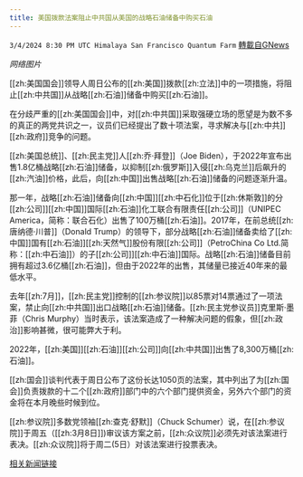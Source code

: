 ```yaml
---
title: 美国拨款法案阻止中共国从美国的战略石油储备中购买石油
---
```

`3/4/2024 8:30 PM UTC Himalaya San Francisco Quantum Farm` [轉載自GNews](https://gnews.org/articles/2364653)

*网络图片*

[[zh:美国国会]]领导人周日公布的[[zh:美国]]拨款[[zh:立法]]中的一项措施，将阻止[[zh:中共国]]从战略[[zh:石油]]储备中购买[[zh:石油]]。

在分歧严重的[[zh:美国国会]]中，对[[zh:中共国]]采取强硬立场的愿望是为数不多的真正的两党共识之一，议员们已经提出了数十项法案，寻求解决与[[zh:中共]][[zh:政府]]竞争的问题。

[[zh:美国总统]]、[[zh:民主党]]人[[zh:乔·拜登]]（Joe Biden），于2022年宣布出售1.8亿桶战略[[zh:石油]]储备，以抑制[[zh:俄罗斯]]入侵[[zh:乌克兰]]后飙升的[[zh:汽油]]价格，此后，向[[zh:中国]]出售战略[[zh:石油]]储备的问题逐渐升温。

那一年，战略[[zh:石油]]储备向[[zh:中国]][[zh:中石化]]位于[[zh:休斯敦]]的分[[zh:公司]][[zh:中国]]国际[[zh:石油]]化工联合有限责任[[zh:公司]]（UNIPEC America，简称：联合石化）出售了100万桶[[zh:石油]]。2017年，在前总统[[zh:唐纳德·川普]]（Donald Trump）的领导下，部分战略[[zh:石油]]储备卖给了[[zh:中国]]国有[[zh:石油]][[zh:天然气]]股份有限[[zh:公司]]（PetroChina Co Ltd.简称：[[zh:中石油]]）的子[[zh:公司]][[zh:中石油]]国际。战略[[zh:石油]]储备目前拥有超过3.6亿桶[[zh:石油]]，但由于2022年的出售，其储量已接近40年来的最低水平。 

去年[[zh:7月]]，[[zh:民主党]]控制的[[zh:参议院]]以85票对14票通过了一项法案，禁止向[[zh:中共国]]出口战略[[zh:石油]]储备。[[zh:民主党参议员]]克里斯·墨菲（Chris Murphy）当时表示，该法案造成了一种解决问题的假象，但[[zh:政治]]影响甚微，很可能弊大于利。

2022年，[[zh:美国]][[zh:石油]][[zh:公司]]向[[zh:中共国]]出售了8,300万桶[[zh:石油]]。

[[zh:国会]]谈判代表于周日公布了这份长达1050页的法案，其中列出了为[[zh:国会]]负责拨款的十二个[[zh:政府]]部门中的六个部门提供资金，另外六个部门的资金将在本月晚些时候到位。

[[zh:参议院]]多数党领袖[[zh:查克·舒默]]（Chuck Schumer）说，在[[zh:参议院]]于周五（[[zh:3月8日]])审议该方案之前，[[zh:众议院]]必须先对该法案进行表决。[[zh:众议院]]将于周二(5日）对该法案进行投票表决。


[相关新闻链接](https://www.reuters.com/markets/commodities/us-funding-bill-blocks-china-buying-oil-strategic-petroleum-reserve-2024-03-03/)
